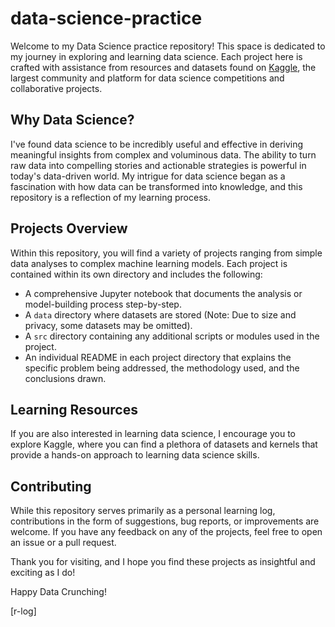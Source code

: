 # data-science-practice

Welcome to my Data Science practice repository! This space is dedicated to my journey in exploring and learning data science. Each project here is crafted with assistance from resources and datasets found on [Kaggle](https://www.kaggle.com/), the largest community and platform for data science competitions and collaborative projects.

## Why Data Science?

I've found data science to be incredibly useful and effective in deriving meaningful insights from complex and voluminous data. The ability to turn raw data into compelling stories and actionable strategies is powerful in today's data-driven world. My intrigue for data science began as a fascination with how data can be transformed into knowledge, and this repository is a reflection of my learning process.

## Projects Overview

Within this repository, you will find a variety of projects ranging from simple data analyses to complex machine learning models. Each project is contained within its own directory and includes the following:

- A comprehensive Jupyter notebook that documents the analysis or model-building process step-by-step.
- A `data` directory where datasets are stored (Note: Due to size and privacy, some datasets may be omitted).
- A `src` directory containing any additional scripts or modules used in the project.
- An individual README in each project directory that explains the specific problem being addressed, the methodology used, and the conclusions drawn.

## Learning Resources

If you are also interested in learning data science, I encourage you to explore Kaggle, where you can find a plethora of datasets and kernels that provide a hands-on approach to learning data science skills.

## Contributing

While this repository serves primarily as a personal learning log, contributions in the form of suggestions, bug reports, or improvements are welcome. If you have any feedback on any of the projects, feel free to open an issue or a pull request.

Thank you for visiting, and I hope you find these projects as insightful and exciting as I do!

Happy Data Crunching!

[r-log]
